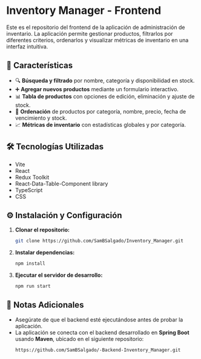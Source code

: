 # Inventory Manager - Frontend

Este es el repositorio del frontend de la aplicación de administración de inventario. La aplicación permite gestionar productos, filtrarlos por diferentes criterios, ordenarlos y visualizar métricas de inventario en una interfaz intuitiva.

## 🚀 Características

- 🔍 **Búsqueda y filtrado** por nombre, categoría y disponibilidad en stock.
- ➕ **Agregar nuevos productos** mediante un formulario interactivo.
- 📊 **Tabla de productos** con opciones de edición, eliminación y ajuste de stock.
- 📑 **Ordenación** de productos por categoría, nombre, precio, fecha de vencimiento y stock.
- 📈 **Métricas de inventario** con estadísticas globales y por categoría.

## 🛠️ Tecnologías Utilizadas

- Vite
- React
- Redux Toolkit
- React-Data-Table-Component library
- TypeScript
- CSS

## ⚙️ Instalación y Configuración

1. **Clonar el repositorio:**
   ```sh
   git clone https://github.com/SamBSalgado/Inventory_Manager.git
   ```

2. **Instalar dependencias:**
   ```sh
   npm install
   ```

3. **Ejecutar el servidor de desarrollo:**
   ```sh
   npm run start
   ```


## 📌 Notas Adicionales
- Asegúrate de que el backend esté ejecutándose antes de probar la aplicación.
- La aplicación se conecta con el backend desarrollado en **Spring Boot** usando **Maven**, ubicado en el siguiente repositorio:
  ```sh
  https://github.com/SamBSalgado/-Backend-Inventory_Manager.git
  ```

